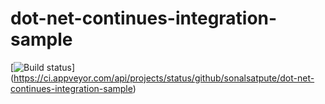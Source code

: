# dot-net-continues-integration-sample

[![Build status](https://ci.appveyor.com/api/projects/status/github/sonalsatpute/dot-net-continues-integration-sample?svg=true)]
(https://ci.appveyor.com/api/projects/status/github/sonalsatpute/dot-net-continues-integration-sample)
